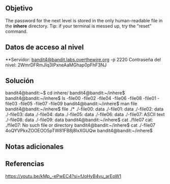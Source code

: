 
## Objetivo
The password for the next level is stored in the only human-readable file in the **inhere** directory. Tip: if your terminal is messed up, try the “reset” command.

## Datos de acceso al nivel
**Servidor: bandit4@bandit.labs.overthewire.org -p 2220
Contraseña del nivel: 2WmrDFRmJIq3IPxneAaMGhap0pFhF3NJ

## Solución
bandit4@bandit:~$ cd inhere/
bandit4@bandit:~/inhere$
bandit4@bandit:~/inhere$ ls
-file00  -file02  -file04  -file06  -file08
-file01  -file03  -file05  -file07  -file09
bandit4@bandit:~/inhere$ man file
bandit4@bandit:~/inhere$ file ./*
./-file00: data
./-file01: data
./-file02: data
./-file03: data
./-file04: data
./-file05: data
./-file06: data
./-file07: ASCII text
./-file08: data
./-file09: data
bandit4@bandit:~/inhere$ cat ./file07
cat: ./file07: No such file or directory
bandit4@bandit:~/inhere$ cat ./-file07
4oQYVPkxZOOEOO5pTW81FB8j8lxXGUQw
bandit4@bandit:~/inhere$
## Notas adicionales

## Referencias
https://youtu.be/kMp_-ePwEC4?si=fJoHyB4vu_arEoW1


